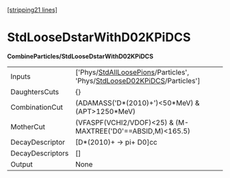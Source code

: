 [[stripping21 lines]](./stripping21-index)

# StdLooseDstarWithD02KPiDCS

**CombineParticles/StdLooseDstarWithD02KPiDCS**

|                  |                                                                                                                                                                                |
|------------------|--------------------------------------------------------------------------------------------------------------------------------------------------------------------------------|
| Inputs           | ['Phys/[StdAllLoosePions](./stripping21-commonparticles-stdallloosepions)/Particles', 'Phys/[StdLooseD02KPiDCS](./stripping21-commonparticles-stdloosed02kpidcs)/Particles'] |
| DaughtersCuts    | {}                                                                                                                                                                             |
| CombinationCut   | (ADAMASS('D\*(2010)+')\<50\*MeV) & (APT\>1250\*MeV)                                                                                                                            |
| MotherCut        | (VFASPF(VCHI2/VDOF)\<25) & (M-MAXTREE('D0'==ABSID,M)\<165.5)                                                                                                                   |
| DecayDescriptor  | [D\*(2010)+ -\> pi+ D0]cc                                                                                                                                                    |
| DecayDescriptors | []                                                                                                                                                                           |
| Output           | None                                                                                                                                                                           |
